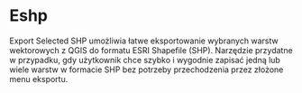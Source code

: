 # Eshp
Export Selected SHP umożliwia łatwe eksportowanie wybranych warstw wektorowych z QGIS do formatu ESRI Shapefile (SHP).
Narzędzie przydatne w przypadku, gdy użytkownik chce szybko i wygodnie zapisać jedną lub wiele warstw w formacie SHP bez potrzeby przechodzenia przez złożone menu eksportu.
